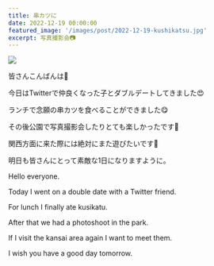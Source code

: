 ```yaml
---
title: 串カツに
date: 2022-12-19 00:00:00
featured_image: '/images/post/2022-12-19-kushikatsu.jpg'
excerpt: 写真撮影会📷
---
```


![](https://yutarochan.github.io/yurumina/images/post/2022-12-19-kushikatsu.jpg)

皆さんこんばんは🤗

今日はTwitterで仲良くなった子とダブルデートしてきました😍

ランチで念願の串カツを食べることができました😋

その後公園で写真撮影会したりとても楽しかったです💙

関西方面に来た際には絶対にまた遊びたいです💛

明日も皆さんにとって素敵な1日になりますように。

Hello everyone.

Today I went on a double date with a Twitter friend.

For lunch I finally ate kusikatu.

After that we had a photoshoot in the park.

If I visit the kansai area again I want to meet them.

I wish you have a good day tomorrow.
